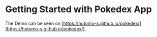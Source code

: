 # Getting Started with Pokedex App

The Demo can be seen on [https://hutomo-s.github.io/pokedex/](https://hutomo-s.github.io/pokedex/).